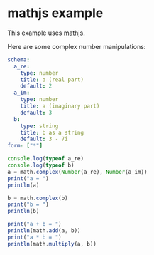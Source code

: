 

# mathjs example

This example uses [mathjs](http://mathjs.org/). 

Here are some complex number manipulations:

```yaml js=jsonForm
schema:
  a_re:
    type: number
    title: a (real part)
    default: 2
  a_im:
    type: number
    title: a (imaginary part)
    default: 3
  b:
    type: string
    title: b as a string
    default: 3 - 7i
form: ["*"]
```

```js
console.log(typeof a_re)
console.log(typeof b)
a = math.complex(Number(a_re), Number(a_im))
print("a = ")
println(a)

b = math.complex(b)
print("b = ")
println(b)

print("a + b = ")
println(math.add(a, b)) 
print("a * b = ")
println(math.multiply(a, b)) 
```

